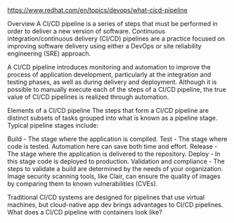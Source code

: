 https://www.redhat.com/en/topics/devops/what-cicd-pipeline

Overview
A CI/CD pipeline is a series of steps that must be performed in order to deliver a new version of software. Continuous integration/continuous delivery (CI/CD) pipelines are a practice focused on improving software delivery using either a DevOps or site reliability engineering (SRE) approach.

A CI/CD pipeline introduces monitoring and automation to improve the process of application development, particularly at the integration and testing phases, as well as during delivery and deployment. Although it is possible to manually execute each of the steps of a CI/CD pipeline, the true value of CI/CD pipelines is realized through automation.


Elements of a CI/CD pipeline
The steps that form a CI/CD pipeline are distinct subsets of tasks grouped into what is known as a pipeline stage. Typical pipeline stages include:

Build - The stage where the application is compiled.
Test - The stage where code is tested. Automation here can save both time and effort.
Release - The stage where the application is delivered to the repository.
Deploy - In this stage code is deployed to production.
Validation and compliance - The steps to validate a build are determined by the needs of your organization. Image security scanning tools, like Clair, can ensure the quality of images by comparing them to known vulnerabilities (CVEs).



Traditional CI/CD systems are designed for pipelines that use virtual machines, but cloud-native app dev brings advantages to CI/CD pipelines. What does a CI/CD pipeline with containers look like?